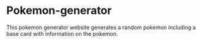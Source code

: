 # Pokemon-generator
This pokemon generator website generates a random pokemon including a base card with information on the pokemon.

